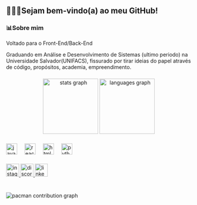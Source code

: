 <h2 align="left">👨🏻‍💻Sejam bem-vindo(a) ao meu GitHub!</h2>
<h3 align="left">📊Sobre mim</h3>

<p aling-"left"> Voltado para o Front-End/Back-End

Graduando em Análise e Desenvolvimento de Sistemas (ultimo periodo) na Universidade Salvador(UNIFACS), fissurado por tirar ideias do papel através de código, propósitos, academia, empreendimento.</p>

###

<div align="center">
  <img src="https://github-readme-stats.vercel.app/api?username=andreeiferreira&hide_title=false&hide_rank=false&show_icons=true&include_all_commits=true&count_private=true&disable_animations=false&theme=dracula&locale=en&hide_border=false" height="150" alt="stats graph"  />
  <img src="https://github-readme-stats.vercel.app/api/top-langs?username=andreeiferreira&locale=en&hide_title=false&layout=compact&card_width=320&langs_count=5&theme=dracula&hide_border=false" height="150" alt="languages graph"  />
</div>

###


###

<div align="left">
  <img src="https://cdn.jsdelivr.net/gh/devicons/devicon/icons/javascript/javascript-original.svg" height="30" alt="javascript logo"  />
  <img width="12" />
  <img src="https://cdn.jsdelivr.net/gh/devicons/devicon/icons/react/react-original.svg" height="30" alt="react logo"  />
  <img width="12" />
  <img src="https://cdn.jsdelivr.net/gh/devicons/devicon/icons/html5/html5-original.svg" height="30" alt="html5 logo"  />
  <img width="12" />
  <img src="https://cdn.jsdelivr.net/gh/devicons/devicon/icons/python/python-original.svg" height="30" alt="python logo"  />
  <img width="12" />
  
</div>

###

<div align="left">

  <a href="https://www.instagram.com/andreeipriv/" target="_blank">
    <img src="https://img.shields.io/static/v1?message=Instagram&logo=instagram&label=&color=E4405F&logoColor=white&labelColor=&style=for-the-badge" height="35" alt="instagram logo" />
  </a>

  <a href="https://discord.com/channels/andreeiferreira/" target="_blank">
    <img src="https://img.shields.io/static/v1?message=Discord&logo=discord&label=&color=7289DA&logoColor=white&labelColor=&style=for-the-badge" height="35" alt="discord logo" />
  </a>

 

  <a href="https:/www.linkedin.com/in/andrêei-ferreira-b408a5220" target="_blank">
    <img src="https://img.shields.io/static/v1?message=LinkedIn&logo=linkedin&label=&color=0077B5&logoColor=white&labelColor=&style=for-the-badge" height="35" alt="linkedin logo" />
  </a>

</div>


###

<br clear="both">
 <picture>
  <source media="(prefers-color-scheme: dark)" srcset="https://raw.githubusercontent.com/andreeiferreira/andreeiferreira/output/pacman-contribution-graph-dark.svg">
  <source media="(prefers-color-scheme: light)" srcset="https://raw.githubusercontent.com/andreeiferreira/andreeiferreira/output/pacman-contribution-graph.svg">
  <img alt="pacman contribution graph" src="https://raw.githubusercontent.com/andreeiferreira/andreeiferreira/output/pacman-contribution-graph.svg">
</picture>

###



